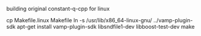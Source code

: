 building original constant-q-cpp for linux

cp Makefile.linux Makefile
ln -s /usr/lib/x86_64-linux-gnu/ ../vamp-plugin-sdk
apt-get install vamp-plugin-sdk libsndfile1-dev libboost-test-dev
make


